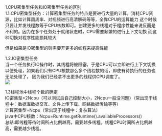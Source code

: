 1.CPU密集型任务和IO密集型任务的区别<br>
1.1.CPU密集型任务：计算密集型任务的特点是要进行大量的计算，消耗CPU资源，比如计算圆周率、对视频进行高清解码等等，全靠CPU的运算能力
  这个时候只要让并发线程数等于CPU核数即可。创建更多的线程对于程序性能来说反而是不利的。因为在多个任务处于就绪状态时，CPU需要频繁的进行上下文切换
  而这种切换对程序性能损耗较大<br>
  
  但是如果是IO密集型的则需要开更多的线程来提高性能<br>
 
1.2.IO密集型任务<br>
 当一个任务执行IO操作时，其线程将被阻塞，于是CPU可以立即进行上下文切换以便处理，如果我们只有CPU核数那么多个线程数的话，即使有待执行的任务也无法处理了，
 因为我们已经拿不出更多的线程供CPU调度了。<br>
 ![](https://images2015.cnblogs.com/blog/584866/201705/584866-20170526170508450-925520860.png)
 
1.3线程池中线程个数的确定<br>
 IO密集型=2Ncpu（可以测试后自己控制大小，2Ncpu一般没问题）（常出现于线程中：数据库数据交互、文件上传下载、网络数据传输等等）<br>
 计算密集型=Ncpu（常出现于线程中：复杂算法）<br>
 java中CPU核数：Ncpu=Runtime.getRuntime().availableProcessors()<br>
 总结:即线程等待时间所占比例越高，需要越多线程。线程CPU时间所占比例越高，需要越少线程。 
